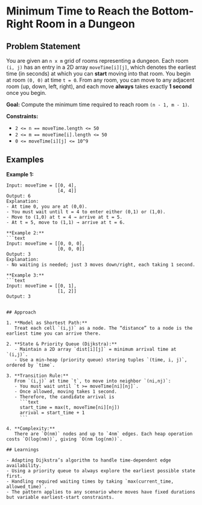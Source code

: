 # Minimum Time to Reach the Bottom-Right Room in a Dungeon

## Problem Statement

You are given an `n x m` grid of rooms representing a dungeon. Each room `(i, j)` has an entry in a 2D array `moveTime[i][j]`, which denotes the earliest time (in seconds) at which you can **start** moving into that room. You begin at room `(0, 0)` at time `t = 0`. From any room, you can move to any adjacent room (up, down, left, right), and each move **always** takes exactly **1 second** once you begin.

**Goal:** Compute the minimum time required to reach room `(n - 1, m - 1)`.

**Constraints:**
- `2 <= n == moveTime.length <= 50`
- `2 <= m == moveTime[i].length <= 50`
- `0 <= moveTime[i][j] <= 10^9`

## Examples

**Example 1:**

```text
Input: moveTime = [[0, 4],
                   [4, 4]]
Output: 6
Explanation:
- At time 0, you are at (0,0).
- You must wait until t = 4 to enter either (0,1) or (1,0).
- Move to (1,0) at t = 4 → arrive at t = 5.
- At t = 5, move to (1,1) → arrive at t = 6.

**Example 2:**
```text
Input: moveTime = [[0, 0, 0],
                   [0, 0, 0]]
Output: 3
Explanation:
- No waiting is needed; just 3 moves down/right, each taking 1 second.

**Example 3:**
```text
Input: moveTime = [[0, 1],
                   [1, 2]]
Output: 3


## Approach

1. **Model as Shortest Path:**  
   Treat each cell `(i,j)` as a node. The “distance” to a node is the earliest time you can arrive there.

2. **State & Priority Queue (Dijkstra):**  
   - Maintain a 2D array `dist[i][j]` = minimum arrival time at `(i,j)`.  
   - Use a min-heap (priority queue) storing tuples `(time, i, j)`, ordered by `time`.

3. **Transition Rule:**  
   From `(i,j)` at time `t`, to move into neighbor `(ni,nj)`:
   - You must wait until `t >= moveTime[ni][nj]`.  
   - Once allowed, moving takes 1 second.  
   - Therefore, the candidate arrival is  
     ```text
     start_time = max(t, moveTime[ni][nj])
     arrival = start_time + 1
     ```

4. **Complexity:**  
   There are `O(nm)` nodes and up to `4nm` edges. Each heap operation costs `O(log(nm))`, giving `O(nm log(nm))`.

## Learnings

- Adapting Dijkstra’s algorithm to handle time‑dependent edge availability.  
- Using a priority queue to always explore the earliest possible state first.  
- Handling required waiting times by taking `max(current_time, allowed_time)`.  
- The pattern applies to any scenario where moves have fixed durations but variable earliest‑start constraints.

